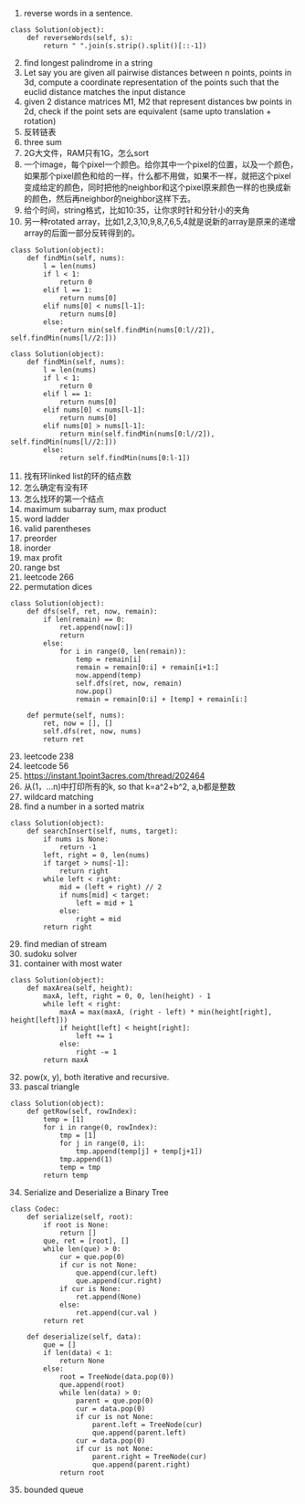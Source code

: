 1. reverse words in a sentence. 
```
class Solution(object):
    def reverseWords(self, s):
        return " ".join(s.strip().split()[::-1])
```
2. find longest palindrome in a string
3. Let say you are given all pairwise distances between n points, points in 3d, compute a coordinate representation of the points such that the euclid distance matches the input distance 
4. given 2 distance matrices M1, M2 that represent distances bw points in 2d, check if the point sets are equivalent (same upto translation + rotation) 
5. 反转链表
6. three sum
7. 2G大文件，RAM只有1G，怎么sort
8. 一个image，每个pixel一个颜色。给你其中一个pixel的位置，以及一个颜色，如果那个pixel颜色和给的一样，什么都不用做，如果不一样，就把这个pixel变成给定的颜色，同时把他的neighbor和这个pixel原来颜色一样的也换成新的颜色，然后再neighbor的neighbor这样下去。
9. 给个时间，string格式，比如10:35，让你求时针和分针小的夹角
10. 另一种rotated array，比如1,2,3,10,9,8,7,6,5,4就是说新的array是原来的递增array的后面一部分反转得到的。
```
class Solution(object):
    def findMin(self, nums):
        l = len(nums)
        if l < 1:
            return 0
        elif l == 1:
            return nums[0]
        elif nums[0] < nums[l-1]:
            return nums[0]
        else:
            return min(self.findMin(nums[0:l//2]), self.findMin(nums[l//2:]))
```
```
class Solution(object):
    def findMin(self, nums):
        l = len(nums)
        if l < 1:
            return 0
        elif l == 1:
            return nums[0]
        elif nums[0] < nums[l-1]:
            return nums[0]
        elif nums[0] > nums[l-1]:
            return min(self.findMin(nums[0:l//2]), self.findMin(nums[l//2:]))
        else:
            return self.findMin(nums[0:l-1])
```
11. 找有环linked list的环的结点数
12. 怎么确定有没有环
13. 怎么找环的第一个结点
14. maximum subarray sum, max product
15. word ladder
16. valid parentheses
17. preorder
18. inorder
19. max profit
20. range bst
21. leetcode 266
22. permutation dices
```
class Solution(object):
    def dfs(self, ret, now, remain):
        if len(remain) == 0:
            ret.append(now[:])
            return
        else:
            for i in range(0, len(remain)):
                temp = remain[i]
                remain = remain[0:i] + remain[i+1:]
                now.append(temp)
                self.dfs(ret, now, remain)
                now.pop()
                remain = remain[0:i] + [temp] + remain[i:]

    def permute(self, nums):
        ret, now = [], []
        self.dfs(ret, now, nums)
        return ret
```
23. leetcode 238
24. leetcode 56
25. https://instant.1point3acres.com/thread/202464
26. 从(1，...n)中打印所有的k, so that k=a^2+b^2, a,b都是整数
27. wildcard matching
28. find a number in a sorted matrix
```
class Solution(object):
    def searchInsert(self, nums, target):
        if nums is None:
            return -1
        left, right = 0, len(nums)
        if target > nums[-1]:
            return right
        while left < right:
            mid = (left + right) // 2
            if nums[mid] < target:
                left = mid + 1
            else:
                right = mid
        return right
```
29. find median of stream
30. sudoku solver
31. container with most water
```
class Solution(object):
    def maxArea(self, height):
        maxA, left, right = 0, 0, len(height) - 1
        while left < right:
            maxA = max(maxA, (right - left) * min(height[right], height[left]))
            if height[left] < height[right]:
                left += 1
            else:
                right -= 1
        return maxA
```
32. pow(x, y), both iterative and recursive.
33. pascal triangle
```
class Solution(object):
    def getRow(self, rowIndex):
        temp = [1]
        for i in range(0, rowIndex):
            tmp = [1]
            for j in range(0, i):
                tmp.append(temp[j] + temp[j+1])
            tmp.append(1)
            temp = tmp
        return temp
```
34. Serialize and Deserialize a Binary Tree
```
class Codec:
    def serialize(self, root):
        if root is None:
            return []
        que, ret = [root], []
        while len(que) > 0:
            cur = que.pop(0)
            if cur is not None:
                que.append(cur.left)
                que.append(cur.right)
            if cur is None:
                ret.append(None)
            else:
                ret.append(cur.val )
        return ret

    def deserialize(self, data):
        que = []
        if len(data) < 1:
            return None
        else:
            root = TreeNode(data.pop(0))
            que.append(root)
            while len(data) > 0:
                parent = que.pop(0)
                cur = data.pop(0)
                if cur is not None:
                    parent.left = TreeNode(cur)
                    que.append(parent.left)
                cur = data.pop(0)
                if cur is not None:
                    parent.right = TreeNode(cur)
                    que.append(parent.right)
            return root
```
35. bounded queue
